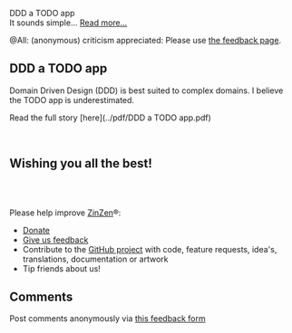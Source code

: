 DDD a TODO app  
It sounds simple...
[Read more...](https://blog.zinzen.me/2024/06/29/DDD-a-TODO-app.html)   

@All: (anonymous) criticism appreciated: Please use [the feedback page](https://zinzen.me/Feedback).

## DDD a TODO app
Domain Driven Design (DDD) is best suited to complex domains.
I believe the TODO app is underestimated.

Read the full story [here](../pdf/DDD a TODO app.pdf)

<br />
  
## Wishing you all the best!  
<br />
<br />

Please help improve [ZinZen](https://zinzen.me)®:  
- [Donate](https://donate.stripe.com/6oE4jK1iPcPT1m89AA)
- [Give us feedback](https://zinzen.me/Feedback)
- Contribute to the [GitHub project](https://github.com/tijlleenders/ZinZen) with code, feature requests, idea's, translations, documentation or artwork  
- Tip friends about us!

## Comments  
Post comments anonymously via [this feedback form](https://zinzen.me/Feedback)  


